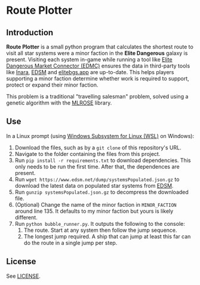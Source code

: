 # Route Plotter

## Introduction

**Route Plotter** is a small python program that calculates the shortest route to visit all star systems were a minor faction in the **Elite Dangerous** galaxy is present. Visiting each system in-game while running a tool like [Elite Dangerous Market Connector (EDMC)](https://edcodex.info/?m=tools&entry=150) ensures the data in third-party tools like [Inara](https://inara.cz/elite/news/), [EDSM](https://edsm.net) and [elitebgs.app](https://elitebgs.app/) are up-to-date. This helps players supporting a minor faction determine whether work is required to support, protect or expand their minor faction.

This problem is a traditional "travelling salesman" problem, solved using a genetic algorithm with the [MLROSE](https://mlrose.readthedocs.io/en/stable/) library.

## Use

In a Linux prompt (using [Windows Subsystem for Linux (WSL)](https://learn.microsoft.com/en-us/windows/wsl/install) on Windows):
1. Download the files, such as by a `git clone` of this repository's URL.
2. Navigate to the folder containing the files from this project.
3. Run `pip install -r requirements.txt` to download dependencies. This only needs to be run the first time. After that, the dependences are present.
4. Run `wget https://www.edsm.net/dump/systemsPopulated.json.gz` to download the latest data on populated star systems from [EDSM](https://edsm.net).
5. Run `gunzip systemsPopulated.json.gz` to decompress the downloaded file.
6. (Optional) Change the name of the minor faction in `MINOR_FACTION` around line 135. It defaults to my minor faction but yours is likely different.
7. Run `python bubble_runner.py`. It outputs the following to the console:
    1. The route. Start at any system then follow the jump sequence.
    2. The longest jump required. A ship that can jump at least this far can do the route in a single jump per step. 

## License

See [LICENSE](LICENSE).
